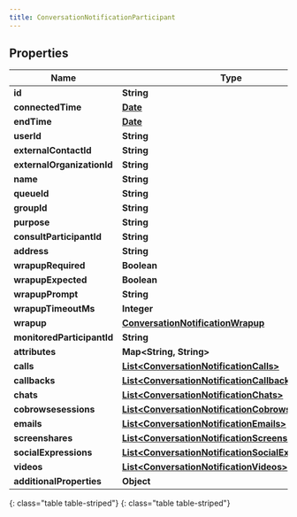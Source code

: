 ```yaml
---
title: ConversationNotificationParticipant
---
```


## Properties

| Name | Type | Description | Notes |
| ------------ | ------------- | ------------- | ------------- |
| **id** | **String** |  |  [optional] |
| **connectedTime** | [**Date**](Date.html) |  |  [optional] |
| **endTime** | [**Date**](Date.html) |  |  [optional] |
| **userId** | **String** |  |  [optional] |
| **externalContactId** | **String** |  |  [optional] |
| **externalOrganizationId** | **String** |  |  [optional] |
| **name** | **String** |  |  [optional] |
| **queueId** | **String** |  |  [optional] |
| **groupId** | **String** |  |  [optional] |
| **purpose** | **String** |  |  [optional] |
| **consultParticipantId** | **String** |  |  [optional] |
| **address** | **String** |  |  [optional] |
| **wrapupRequired** | **Boolean** |  |  [optional] |
| **wrapupExpected** | **Boolean** |  |  [optional] |
| **wrapupPrompt** | **String** |  |  [optional] |
| **wrapupTimeoutMs** | **Integer** |  |  [optional] |
| **wrapup** | [**ConversationNotificationWrapup**](ConversationNotificationWrapup.html) |  |  [optional] |
| **monitoredParticipantId** | **String** |  |  [optional] |
| **attributes** | **Map&lt;String, String&gt;** |  |  [optional] |
| **calls** | [**List&lt;ConversationNotificationCalls&gt;**](ConversationNotificationCalls.html) |  |  [optional] |
| **callbacks** | [**List&lt;ConversationNotificationCallbacks&gt;**](ConversationNotificationCallbacks.html) |  |  [optional] |
| **chats** | [**List&lt;ConversationNotificationChats&gt;**](ConversationNotificationChats.html) |  |  [optional] |
| **cobrowsesessions** | [**List&lt;ConversationNotificationCobrowsesessions&gt;**](ConversationNotificationCobrowsesessions.html) |  |  [optional] |
| **emails** | [**List&lt;ConversationNotificationEmails&gt;**](ConversationNotificationEmails.html) |  |  [optional] |
| **screenshares** | [**List&lt;ConversationNotificationScreenshares&gt;**](ConversationNotificationScreenshares.html) |  |  [optional] |
| **socialExpressions** | [**List&lt;ConversationNotificationSocialExpressions&gt;**](ConversationNotificationSocialExpressions.html) |  |  [optional] |
| **videos** | [**List&lt;ConversationNotificationVideos&gt;**](ConversationNotificationVideos.html) |  |  [optional] |
| **additionalProperties** | **Object** |  |  [optional] |
{: class="table table-striped"}
{: class="table table-striped"}


